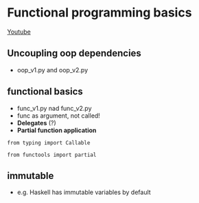 # Functional programming basics

[Youtube](https://www.youtube.com/watch?v=4B24vYj_vaI&t=160s)

## Uncoupling oop dependencies

- oop_v1.py and oop_v2.py

## functional basics

- func_v1.py nad func_v2.py
- func as argument, not called!
- **Delegates** (?)
- **Partial function application**

`from typing import Callable`

`from functools import partial`

## immutable

- e.g. Haskell has immutable variables by default
